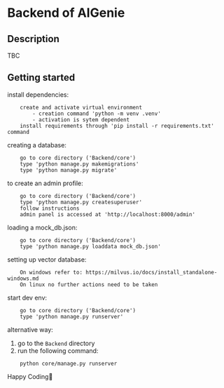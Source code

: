 # Backend of AIGenie

## Description
TBC

## Getting started

install dependencies:
```
    create and activate virtual environment
        - creation command 'python -m venv .venv'
        - activation is sytem dependent
    install requirements through 'pip install -r requirements.txt' command
```

creating a database:
```
    go to core directory ('Backend/core')
    type 'python manage.py makemigrations'
    type 'python manage.py migrate'
```

to create an admin profile:
```
    go to core directory ('Backend/core')
    type 'python manage.py createsuperuser'
    follow instructions
    admin panel is accessed at 'http://localhost:8000/admin'
```

loading a mock_db.json:
```
    go to core directory ('Backend/core')
    type 'python manage.py loaddata mock_db.json'
```

setting up vector database:
```
    On windows refer to: https://milvus.io/docs/install_standalone-windows.md
    On linux no further actions need to be taken
```

start dev env:
```
    go to core directory ('Backend/core')
    type 'python manage.py runserver'
```

alternative way:
1. go to the `Backend` directory
2. run the following command:
```
    python core/manage.py runserver
```

Happy Coding🌻

